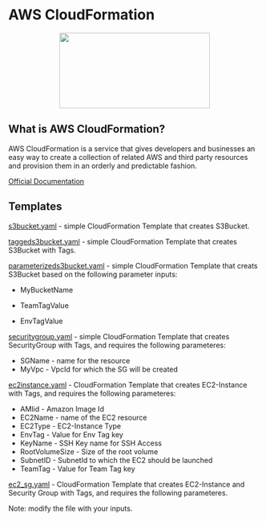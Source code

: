 # AWS CloudFormation

<p align="center">
  <img width="300" height="150" src="img/CloudFormation.png">
</p>

## What is AWS CloudFormation?

AWS CloudFormation is a service that gives developers and businesses an easy way to create a collection of related AWS and third party resources and provision them in an orderly and predictable fashion.

[Official Documentation](https://docs.aws.amazon.com/AWSCloudFormation/latest/UserGuide/Welcome.html)


## Templates

[s3bucket.yaml](templates/s3bucket.yaml) - simple CloudFormation Template that creates S3Bucket. 

[taggeds3bucket.yaml](templates/taggeds3bucket.yaml) - simple CloudFormation Template that creates S3Bucket with Tags. 

[parameterizeds3bucket.yaml](templates/parameterizeds3bucket.yaml) - simple CloudFormation Template that creats S3Bucket based on the following parameter inputs:

* MyBucketName   

* TeamTagValue

* EnvTagValue 

[securitygroup.yaml](templates/securitygroup.yaml) - simple CloudFormation Template that creates SecurityGroup with Tags, and requires the following parameteres: 

* SGName  - name for the resource
* MyVpc   - VpcId for which the SG will be created

[ec2instance.yaml](templates/ec2instance.yaml) - CloudFormation Template that creates EC2-Instance with Tags, and requires the following parameteres: 

* AMIid - Amazon Image Id
* EC2Name - name of the EC2 resource
* EC2Type - EC2-Instance Type
* EnvTag - Value for Env Tag key
* KeyName - SSH Key name for SSH Access
* RootVolumeSize - Size of the root volume
* SubnetID - SubnetId to which the EC2 should be launched
* TeamTag - Value for Team Tag key

[ec2_sg.yaml](templates/ec2_sg.yaml) - CloudFormation Template that creates EC2-Instance and Security Group with Tags, and requires the following parameteres. 

Note: modify the file with your inputs. 

